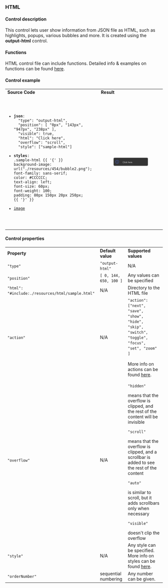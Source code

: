 ### **HTML**

#### Control description

This control lets user show information from JSON file as HTML, such as highlights, popups, various bubbles and more. It is created using the **output-html** control.

#### Functions

HTML control file can include functions. Detailed info & examples on functions can be found [here](/scenario/resources#html-file).

#### Control example

<table>
  <tr>
    <td><strong>Source Code</strong></td>
    <td>
      <strong>Result</strong>
    </td>
  </tr>
  <tr>
    <td>
    <pre><code>
<ul> 
<li><b>json</b>:
  "type": "output-html",
  "position": [ "0px", "143px", "947px", "238px" ],
  "visible": true,
  "html": "Click here",
  "overflow": "scroll",
  "style": ["sample-html"]</li>
<li><b>styles</b>:
.sample-html {{ '{' }}
background-image: url("./resources/454/bubble2.png");
font-family: sans-serif;
color: #CCCCCC;
text-align: left;
font-size: 60px;
font-weight: 100;
padding: 80px 150px 20px 250px;
{{ '}' }}</li>
<li><a href="https://api.upmix.it/api/v1/linked-object/67212de631c174ecc4cf0904">image</a>
</li>
</ul>
</code></pre>
</td>
<td>
<figure><img src="/assets/html-sample.png"/></figure>
</td>
  </tr>
</table>

#### Control properties

<table>
  <tr>
    <td><strong>Property</strong></td>
    <td><strong>Default value</strong></td>
    <td>
      <strong>Supported values</strong>
    </td>
  </tr>
  <tr>
   <td>
     <code>"type"</code>
   </td>
   <td>
     <code>"output-html"</code>
   </td>
   <td>
            N/A
   </td>
  </tr>
  <tr>
   <td>
     <code>"position"</code>
   </td>
   <td>
     <code>[ 0, 144, 650, 100 ]</code>
   </td>
   <td>
            Any values can be specified
   </td>
  </tr>
  <tr>
   <td>
      <code>"html": "#include:./resources/html/sample.html"</code>
   </td>
   <td>
    N/A
   </td>
   <td>
      Directory to the HTML file
   </td>
  </tr>
  <tr>
    <td>
    <code>"action"</code>
    </td>
    <td>
      N/A
    </td>
    <td>
      <code>"action": ["next", "save", "show", "hide", "skip", "switch", "toggle", "focus", "set", "zoom" ]</code><br><br>More info on actions can be found <a href="https://docs.upmix.it/scenario-controls/controls-meta#action">here</a>.
    </td>
  </tr>
    <tr>
    <td>
    <code>"overflow"</code>
    </td>
    <td>
      N/A
    </td>
    <td>
      <pre><code>"hidden"</code></pre> means that the overflow is clipped, and the rest of the content will be invisible
      <pre><code>"scroll"</code></pre> means that the overflow is clipped, and a scrollbar is added to see the rest of the content
      <pre><code>"auto"</code></pre> is similar to scroll, but it adds scrollbars only when necessary
      <pre><code>"visible"</code></pre> doesn't clip the overflow
    </td>
  </tr>
  <tr>
   <td>
     <code>"style"</code>
   </td>
   <td>
            N/A
   </td>
   <td>
            Any style can be specified. More info on styles can be found <a href="https://docs.upmix.it/scenario/styles">here</a>.
   </td>
  </tr>
  <tr>
   <td>
     <code>"orderNumber"</code>
   </td>
   <td>
             sequential numbering
   </td>
   <td>
             Any number can be given.
   </td>
  </tr>
</table>
